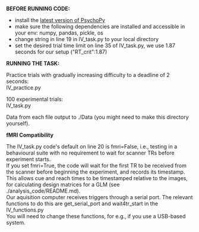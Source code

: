 **BEFORE RUNNING CODE:**

- install the [latest version of PsychoPy](https://www.psychopy.org/)  
- make sure the following dependencies are installed and accessible in your env: numpy, pandas, pickle, os  
- change string in line 19 in IV_task.py to your local directory  
- set the desired trial time limit on line 35 of IV_task.py, we use 1.87 seconds for our setup ("RT_crit":1.87)

**RUNNING THE TASK:**

Practice trials with gradually increasing difficulty to a deadline of 2 seconds:  
IV_practice.py

100 experimental trials:  
IV_task.py

Data from each file output to ./Data (you might need to make this directory yourself).

**fMRI Compatibility**

The IV_task.py code's default on line 20 is fmri=False, i.e., testing in a behavioural suite with no requirement to wait for scanner TRs before experiment starts.  
If you set fmri=True, the code will wait for the first TR to be received from the scanner before beginning the experiment, and records its timestamp.  
This allows cue and reach times to be timestamped relative to the images, for calculating design matrices for a GLM (see ./analysis_code/README.md).  
Our aquisition computer receives triggers through a serial port. The relevant functions to do this are get_serial_port and wait4tr_start in the IV_functions.py  
You will need to change these functions, for e.g., if you use a USB-based system.
